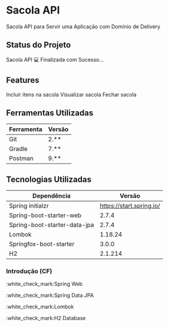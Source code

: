# Sacola API

Sacola API para Servir uma Aplicação com Domínio de Delivery

## Status do Projeto
Sacola API 💻 Finalizada com Sucesso...

## Features
Incluir itens na sacola
Visualizar sacola
Fechar sacola

## Ferramentas Utilizadas

Ferramenta |	Versão
-----------|----------
Git	| 2.**
Gradle |	7.**
Postman	| 9.**
## Tecnologias Utilizadas

Dependência	| Versão
------------|------------
Spring initialzr |	https://start.spring.io/
Spring-boot-starter-web |	2.7.4
Spring-boot-starter-data-jpa |	2.7.4
Lombok |	1.18.24
Springfox-boot-starter |	3.0.0
H2 |	2.1.214


### Introdução (CF)
<p>:white_check_mark:Spring Web
<p>:white_check_mark:Spring Data JPA
<p>:white_check_mark:Lombok
<p>:white_check_mark:H2 Database<br>

